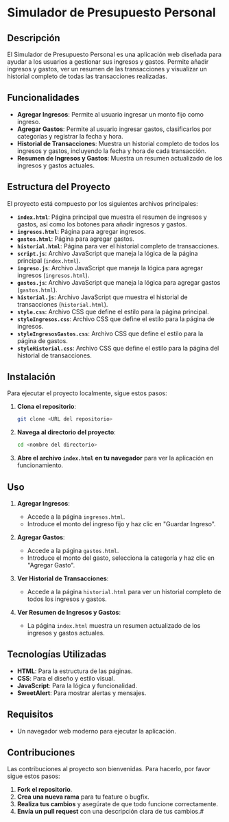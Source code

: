 # Simulador de Presupuesto Personal

## Descripción

El Simulador de Presupuesto Personal es una aplicación web diseñada para ayudar a los usuarios a gestionar sus ingresos y gastos. Permite añadir ingresos y gastos, ver un resumen de las transacciones y visualizar un historial completo de todas las transacciones realizadas.

## Funcionalidades

- **Agregar Ingresos**: Permite al usuario ingresar un monto fijo como ingreso.
- **Agregar Gastos**: Permite al usuario ingresar gastos, clasificarlos por categorías y registrar la fecha y hora.
- **Historial de Transacciones**: Muestra un historial completo de todos los ingresos y gastos, incluyendo la fecha y hora de cada transacción.
- **Resumen de Ingresos y Gastos**: Muestra un resumen actualizado de los ingresos y gastos actuales.

## Estructura del Proyecto

El proyecto está compuesto por los siguientes archivos principales:

- **`index.html`**: Página principal que muestra el resumen de ingresos y gastos, así como los botones para añadir ingresos y gastos.
- **`ingresos.html`**: Página para agregar ingresos.
- **`gastos.html`**: Página para agregar gastos.
- **`historial.html`**: Página para ver el historial completo de transacciones.
- **`script.js`**: Archivo JavaScript que maneja la lógica de la página principal (`index.html`).
- **`ingreso.js`**: Archivo JavaScript que maneja la lógica para agregar ingresos (`ingresos.html`).
- **`gastos.js`**: Archivo JavaScript que maneja la lógica para agregar gastos (`gastos.html`).
- **`historial.js`**: Archivo JavaScript que muestra el historial de transacciones (`historial.html`).
- **`style.css`**: Archivo CSS que define el estilo para la página principal.
- **`styleIngresos.css`**: Archivo CSS que define el estilo para la página de ingresos.
- **`styleIngresosGastos.css`**: Archivo CSS que define el estilo para la página de gastos.
- **`styleHistorial.css`**: Archivo CSS que define el estilo para la página del historial de transacciones.

## Instalación

Para ejecutar el proyecto localmente, sigue estos pasos:

1. **Clona el repositorio**:
    ```bash
    git clone <URL del repositorio>
    ```

2. **Navega al directorio del proyecto**:
    ```bash
    cd <nombre del directorio>
    ```

3. **Abre el archivo `index.html` en tu navegador** para ver la aplicación en funcionamiento.

## Uso

1. **Agregar Ingresos**:
    - Accede a la página `ingresos.html`.
    - Introduce el monto del ingreso fijo y haz clic en "Guardar Ingreso".

2. **Agregar Gastos**:
    - Accede a la página `gastos.html`.
    - Introduce el monto del gasto, selecciona la categoría y haz clic en "Agregar Gasto".

3. **Ver Historial de Transacciones**:
    - Accede a la página `historial.html` para ver un historial completo de todos los ingresos y gastos.

4. **Ver Resumen de Ingresos y Gastos**:
    - La página `index.html` muestra un resumen actualizado de los ingresos y gastos actuales.

## Tecnologías Utilizadas

- **HTML**: Para la estructura de las páginas.
- **CSS**: Para el diseño y estilo visual.
- **JavaScript**: Para la lógica y funcionalidad.
- **SweetAlert**: Para mostrar alertas y mensajes.

## Requisitos

- Un navegador web moderno para ejecutar la aplicación.

## Contribuciones

Las contribuciones al proyecto son bienvenidas. Para hacerlo, por favor sigue estos pasos:

1. **Fork el repositorio**.
2. **Crea una nueva rama** para tu feature o bugfix.
3. **Realiza tus cambios** y asegúrate de que todo funcione correctamente.
4. **Envía un pull request** con una descripción clara de tus cambios.#
